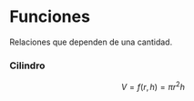 # Funciones
Relaciones que dependen de una cantidad. 
### Cilindro
$$ V = f(r, h) = \pi r^2h$$

<!--stackedit_data:
eyJoaXN0b3J5IjpbMTExMzQ2NDIzMiw1NTMyMzE4NjYsMTI3Nz
I2MjU2OF19
-->